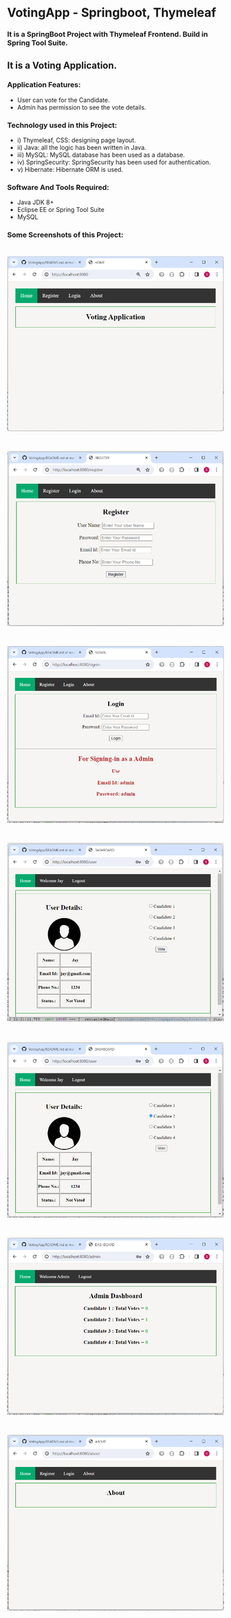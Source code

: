 

# VotingApp - Springboot, Thymeleaf

### It is a SpringBoot Project with Thymeleaf Frontend. Build in Spring Tool Suite.
## It is a Voting Application. 

### Application Features:
- User can vote for the Candidate.
- Admin has permission to see the vote details.

### Technology used in this Project: 
- i) Thymeleaf, CSS: designing page layout. 
- ii) Java: all the logic has been written in Java. 
- iii) MySQL: MySQL database has been used as a database.
- iv) SpringSecurity: SpringSecurity has been used for authentication.
- v) Hibernate: Hibernate ORM is used.


### Software And Tools Required:
- Java JDK 8+ 
- Eclipse EE or Spring Tool Suite
- MySQL

### Some Screenshots of this Project:
![Home Page](a1.png)
==================================================================================================================================================================
![Register](a2.png)
==================================================================================================================================================================
![Signin](a3.png)
==================================================================================================================================================================
![User Page](a4.png)
==================================================================================================================================================================
![User Page](a5.png)
==================================================================================================================================================================
![Admin Dashboard](a8.png)
==================================================================================================================================================================
![About](a9.png)
==================================================================================================================================================================



